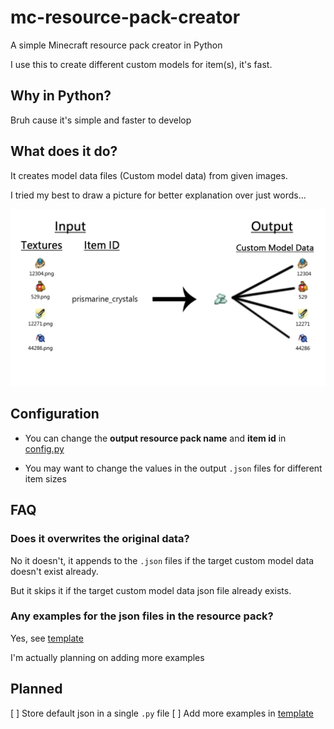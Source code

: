 # mc-resource-pack-creator

A simple Minecraft resource pack creator in Python

I use this to create different custom models for item(s), it's fast.

## Why in Python?

Bruh cause it's simple and faster to develop

## What does it do?

It creates model data files (Custom model data) from given images.

I tried my best to draw a picture for better explanation over just words...

![](./img/description.png)

## Configuration

* You can change the **output resource pack name** and **item id** in [config.py](./config.py)

* You may want to change the values in the output `.json` files for different item sizes

## FAQ

### Does it overwrites the original data?

No it doesn't, it appends to the `.json` files if the target custom model data doesn't exist already.

But it skips it if the target custom model data json file already exists.

### Any examples for the json files in the resource pack?

Yes, see [template](./template)

I'm actually planning on adding more examples

## Planned

[ ] Store default json in a single `.py` file
[ ] Add more examples in [template](./template)